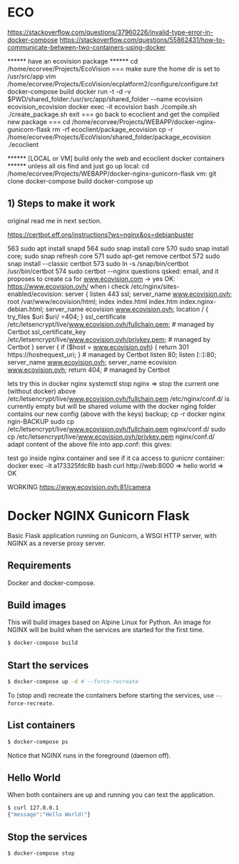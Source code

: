 # ECO
https://stackoverflow.com/questions/37960226/invalid-type-error-in-docker-compose
https://stackoverflow.com/questions/55862431/how-to-communicate-between-two-containers-using-docker

****** have an ecovision package ******
cd /home/ecorvee/Projects/EcoVision
=== make sure the home dir is set to /usr/src/app 
vim /home/ecorvee/Projects/EcoVision/ecplatform2/configure/configure.txt
docker-compose build
docker run -t -d -v $PWD/shared_folder:/usr/src/app/shared_folder --name ecovision ecovision_ecovision
docker exec -it ecovision bash
./compile.sh
./create_package.sh
exit
=== go back to ecoclient and get the compiled new package === 
cd /home/ecorvee/Projects/WEBAPP/docker-nginx-gunicorn-flask
rm -rf ecoclient/package_ecovision
cp -r /home/ecorvee/Projects/EcoVision/shared_folder/package_ecovision ./ecoclient

****** [LOCAL or VM] build only the web and ecoclient docker containers ****** unless all ois find and just go up
local: cd /home/ecorvee/Projects/WEBAPP/docker-nginx-gunicorn-flask
vm: git clone
docker-compose build
docker-compose up

## 1) Steps to make it work

original read me in next section.

https://certbot.eff.org/instructions?ws=nginx&os=debianbuster

  563  sudo apt install snapd
  564  sudo snap install core
  570  sudo snap install core; sudo snap refresh core
  571  sudo apt-get remove certbot
  572  sudo snap install --classic certbot
  573  sudo ln -s /snap/bin/certbot /usr/bin/certbot
  574  sudo certbot --nginx
  questions qsked: email, and it proposes to create ca for www.ecovision.com -> yes
  OK: https://www.ecovision.ovh/
  when i check /etc/nginx/sites-enabled/ecovision:
    server {
        listen              443 ssl;
            server_name         www.ecovision.ovh;	
            root /var/www/ecovision/html;
            index index.html index.htm index.nginx-debian.html;
            server_name ecovision www.ecovision.ovh;
            location / {
                    try_files $uri $uri/ =404;
            }
        ssl_certificate /etc/letsencrypt/live/www.ecovision.ovh/fullchain.pem; # managed by Certbot
        ssl_certificate_key /etc/letsencrypt/live/www.ecovision.ovh/privkey.pem; # managed by Certbot
    }
    server {
        if ($host = www.ecovision.ovh) {
            return 301 https://$host$request_uri;
        } # managed by Certbot
        listen 80;
        listen [::]:80;
        server_name         www.ecovision.ovh;
        server_name ecovision www.ecovision.ovh;
        return 404; # managed by Certbot


lets try this in docker nginx
systemctl stop nginx    => stop the current one (without docker) above
/etc/letsencrypt/live/www.ecovision.ovh/fullchain.pem
/etc/nginx/conf.d/ is currently empty but will be shared volume with the docker nging folder contains our new config (above with the keys)
backup; cp -r docker nginx ngin-BACKUP
sudo cp /etc/letsencrypt/live/www.ecovision.ovh/fullchain.pem nginx/conf.d/
sudo cp /etc/letsencrypt/live/www.ecovision.ovh/privkey.pem nginx/conf.d/
adapt content of the above file into app.conf: this gives:


test
go inside nginx container and see if it ca access to gunicnr container:
docker exec -it a173325fdc8b bash
    curl http://web:8000
        => hello world => OK


WORKING https://www.ecovision.ovh:81/camera

# Docker NGINX Gunicorn Flask

Basic Flask application running on Gunicorn, a WSGI HTTP server, with NGINX as a reverse proxy server.

## Requirements

Docker and docker-compose.

## Build images

This will build images based on Alpine Linux for Python. An image for NGINX will be build when the services are started for the first time.

```bash
$ docker-compose build
```
## Start the services

```bash
$ docker-compose up -d # --force-recreate
```

To (stop and) recreate the containers before starting the services, use `--force-recreate`.

## List containers 

```bash
$ docker-compose ps
```

Notice that NGINX runs in the foreground (daemon off).

## Hello World

When both containers are up and running you can test the application.

```bash
$ curl 127.0.0.1
{"message":"Hello World!"}
```

## Stop the services

```bash
$ docker-compose stop
```
